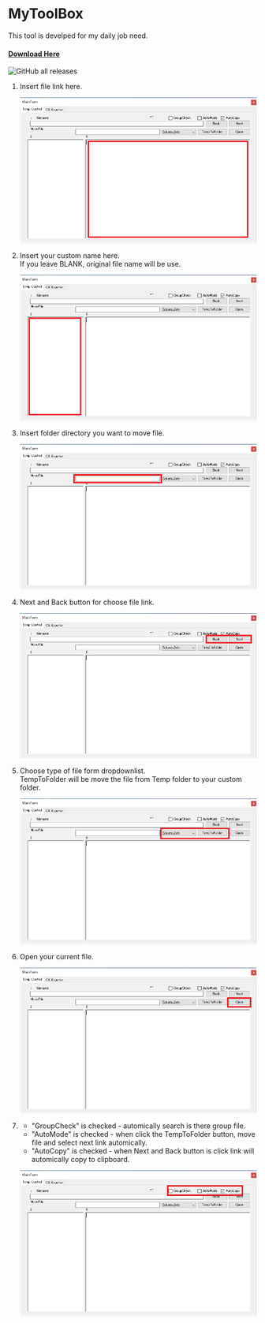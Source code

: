 # MyToolBox

This tool is develped for my daily job need.

#### [Download Here](https://github.com/Monojue/MyToolBox/releases/download/v1.0/MyToolBox.zip)
![GitHub all releases](https://img.shields.io/github/downloads/Monojue/MyToolBox/total?color=Blue&label=Downloads&style=plastic)

1.  Insert file link here.

    ![01](images/01.png)

2.  Insert your custom name here.<br />
    If you leave BLANK, original file name will be use.


    ![01](images/02.png)
    
3.  Insert folder directory you want to move file.

    ![01](images/03.png)

4.  Next and Back button for choose file link.

    ![01](images/04.png)

5.  Choose type of file form dropdownlist.<br />
    TempToFolder will be move the file from Temp folder to your custom folder.
    
    ![01](images/05.png)

6.  Open your current file.

    ![01](images/06.png)

7.  - "GroupCheck" is checked - automically search is there group file.<br />
    - "AutoMode" is checked - when click the TempToFolder button, move file and select next link automically.<br />
    - "AutoCopy" is checked - when Next and Back button is click link will automically copy to clipboard.<br />

    ![01](images/07.png)
